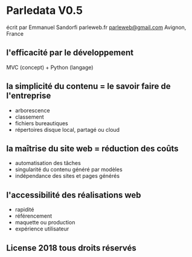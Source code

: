 
# Parledata V0.5

écrit par Emmanuel Sandorfi
parleweb.fr
parleweb@gmail.com
Avignon, France


## l'efficacité par le développement

MVC (concept) + Python (langage)

## la simplicité du contenu = le savoir faire de l'entreprise

- arborescence
- classement
- fichiers bureautiques
- répertoires disque local, partagé ou cloud

## la maîtrise du site web = réduction des coûts

- automatisation des tâches
- singularité du contenu généré par modèles
- indépendance des sites et pages générés

## l'accessibilité des réalisations web

- rapidité
- référencement
- maquette ou production
- expérience utilisateur


## License 2018 tous droits réservés
